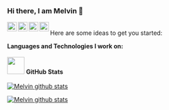 ### Hi there, I am Melvin 👋

<a href="https://twitter.com/Melvincitooo"><img align="left" alt="Twitter" width="22px" src="https://cdn.jsdelivr.net/npm/simple-icons@v3/icons/twitter.svg" /></a> <a href="https://github.com/melvindragneel1"><img align="left" alt="Github" width="22px" src="https://cdn.jsdelivr.net/npm/simple-icons@v3/icons/github.svg" /></a> <a href="https://www.instagram.com/melvincitooo/"><img align="left" alt="Instagram" width="22px" src="https://cdn.jsdelivr.net/npm/simple-icons@v3/icons/instagram.svg" /></a> <a href="https://studio.youtube.com/channel/UCihA6m6-Lf0i4x_inO4SQ5Q/videos"><img align="left" alt="Pawan's Youtube" width="22px" src="https://cdn.jsdelivr.net/npm/simple-icons@v3/icons/youtube.svg" /></a>
<br/>
Here are some ideas to get you started:
<!--
- 👨‍💻 I passionately write technical blogs on [Medium](https://medium.com/@sharmaritesh3312).
- 🔭 I’m currently working on Full Stack Development.
- 🌱 I’m currently learning GraphQL & DevOps.
- 💬 Ask me about Full Stack Development and Technical Blogging.
- ⚡ Fun fact: I am a music lover, cricket lover and a web series lover.


<code><img height="40" src="https://user-images.githubusercontent.com/45563022/88324636-9b485a80-cd41-11ea-93d5-4479ce82cdee.png"></code>
<code><img height="40" src="https://user-images.githubusercontent.com/45563022/88325324-96d07180-cd42-11ea-8e5a-c047a3bb54a1.png"></code>
<code><img height="40" src="https://user-images.githubusercontent.com/45563022/88325157-57098a00-cd42-11ea-9703-847daf178a02.jpg"></code>
<code><img height="40" src="https://user-images.githubusercontent.com/45563022/88325230-70aad180-cd42-11ea-8afd-d38a674ddd22.png"></code>
<code><img height="40" src="https://user-images.githubusercontent.com/45563022/88325279-84563800-cd42-11ea-9c6c-fabe55e8f6f3.png"></code>
<code><img height="40" src="https://user-images.githubusercontent.com/45563022/88325472-c97a6a00-cd42-11ea-89c8-6c078086fa77.png"></code>
<code><img height="40" src="https://user-images.githubusercontent.com/45563022/88325506-d6975900-cd42-11ea-887e-9e4e2db231be.png"></code>
-->
**Languages and Technologies I work on:**
<br />
<br />
<code><img height="40" src="https://user-images.githubusercontent.com/45563022/88325432-bb2c4e00-cd42-11ea-97fa-a55a208ddf0e.png"></code>
**GitHub Stats**
<br />
<br />
<a href="https://github.com/GonzalezPascualMelvinPaul">
 <img align="center" src="https://github-readme-stats.vercel.app/api/top-langs/?username=melvindragneel1&hide=jupyter%20notebook&show_icons=true&theme=radical" alt="Melvin github stats"/></a>

<a href="https://github.com/GonzalezPascualMelvinPaul">
 <img align="center" src="https://github-readme-stats.vercel.app/api?username=melvindragneel1&theme=onedark" alt="Melvin github stats"/></a>

